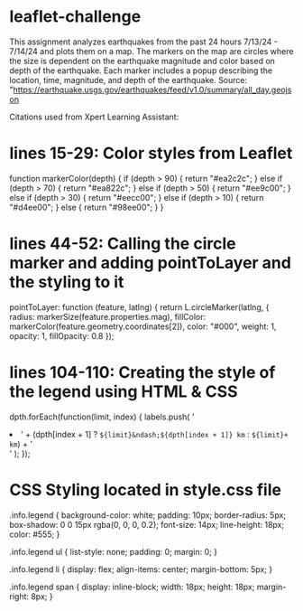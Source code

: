 # leaflet-challenge
This assignment analyzes earthquakes from the past 24 hours 7/13/24 - 7/14/24 and plots them on a map. The markers on the map are circles where the size is dependent on the earthquake magnitude and color based on depth of the earthquake. Each marker includes a popup describing the location, time, magnitude, and depth of the earthquake.
Source: "https://earthquake.usgs.gov/earthquakes/feed/v1.0/summary/all_day.geojson

Citations used from Xpert Learning Assistant:

# lines 15-29: Color styles from Leaflet
function markerColor(depth) {
        if (depth > 90) {
            return "#ea2c2c";
        } else if (depth > 70) {
            return "#ea822c";
        } else if (depth > 50) {
            return "#ee9c00";
        } else if (depth > 30) {
            return "#eecc00";
        } else if (depth > 10) {
            return "#d4ee00";
        } else {
            return "#98ee00";
        }
    }
# lines 44-52: Calling the circle marker and adding pointToLayer and the styling to it
pointToLayer: function (feature, latlng) {
            return L.circleMarker(latlng, {
                radius: markerSize(feature.properties.mag),
                fillColor: markerColor(feature.geometry.coordinates[2]),
                color: "#000",
                weight: 1,
                opacity: 1,
                fillOpacity: 0.8
            });
# lines 104-110: Creating the style of the legend using HTML & CSS
  dpth.forEach(function(limit, index) {
        labels.push(
            '<li><span style="background-color: ' + colors[index] + '"></span>' +
            (dpth[index + 1] ? `${limit}&ndash;${dpth[index + 1]} km` : `${limit}+ km`) +
            '</li>'
        );
    });
# CSS Styling located in style.css file
.info.legend {
  background-color: white;
  padding: 10px;
  border-radius: 5px;
  box-shadow: 0 0 15px rgba(0, 0, 0, 0.2);
  font-size: 14px;
  line-height: 18px;
  color: #555;
}

.info.legend ul {
  list-style: none;
  padding: 0;
  margin: 0;
}

.info.legend li {
  display: flex;
  align-items: center;
  margin-bottom: 5px;
}

.info.legend span {
  display: inline-block;
  width: 18px;
  height: 18px;
  margin-right: 8px;
}